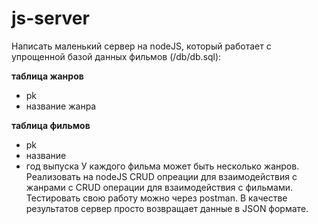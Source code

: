 # js-server
 
Написать маленький сервер на nodeJS, который работает с упрощенной базой данных фильмов (/db/db.sql):

**таблица жанров**
* pk
* название жанра

**таблица фильмов**
* pk
* название
* год выпуска
У каждого фильма может быть несколько жанров.
Реализовать на nodeJS CRUD опреации для взаимодействия с жанрами с CRUD операции для взаимодействия с фильмами.
Тестировать свою работу можно через postman. В качестве результатов сервер просто возвращает данные в JSON формате.
